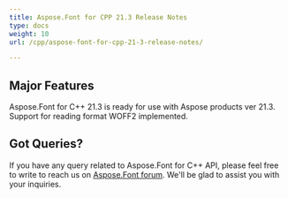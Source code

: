 ```yaml
---
title: Aspose.Font for CPP 21.3 Release Notes
type: docs
weight: 10
url: /cpp/aspose-font-for-cpp-21-3-release-notes/

---
```

## Major Features

Aspose.Font for  C++ 21.3 is ready for use with Aspose products ver 21.3.
Support for reading format WOFF2 implemented.


## Got Queries?
If you have any query related to Aspose.Font for C++ API, please feel free to write to reach us on [Aspose.Font forum](https://forum.aspose.com/c/font/). We'll be glad to assist you with your inquiries.
